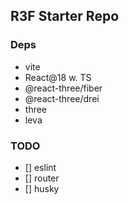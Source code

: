 ## R3F Starter Repo

### Deps

- vite
- React@18 w. TS
- @react-three/fiber
- @react-three/drei
- three
- leva

### TODO

- [] eslint
- [] router
- [] husky
